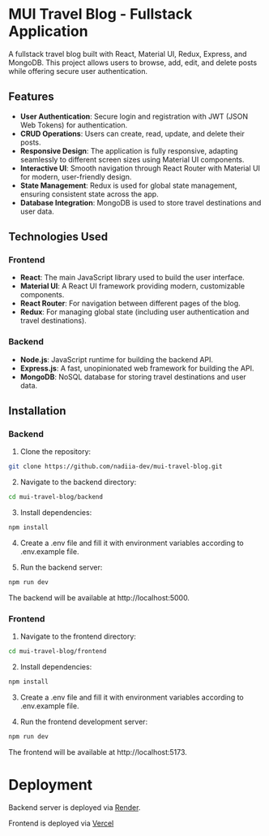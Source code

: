 # MUI Travel Blog - Fullstack Application

A fullstack travel blog built with React, Material UI, Redux, Express, and MongoDB. This project allows users to browse, add, edit, and delete posts while offering secure user authentication.

## Features

- **User Authentication**: Secure login and registration with JWT (JSON Web Tokens) for authentication.
- **CRUD Operations**: Users can create, read, update, and delete their posts.
- **Responsive Design**: The application is fully responsive, adapting seamlessly to different screen sizes using Material UI components.
- **Interactive UI**: Smooth navigation through React Router with Material UI for modern, user-friendly design.
- **State Management**: Redux is used for global state management, ensuring consistent state across the app.
- **Database Integration**: MongoDB is used to store travel destinations and user data.

## Technologies Used

### Frontend

- **React**: The main JavaScript library used to build the user interface.
- **Material UI**: A React UI framework providing modern, customizable components.
- **React Router**: For navigation between different pages of the blog.
- **Redux**: For managing global state (including user authentication and travel destinations).

### Backend

- **Node.js**: JavaScript runtime for building the backend API.
- **Express.js**: A fast, unopinionated web framework for building the API.
- **MongoDB**: NoSQL database for storing travel destinations and user data.

## Installation

### Backend

1. Clone the repository:

```bash
git clone https://github.com/nadiia-dev/mui-travel-blog.git
```

2. Navigate to the backend directory:

```bash
cd mui-travel-blog/backend
```

3. Install dependencies:

```bash
npm install
```

4. Create a .env file and fill it with environment variables according to .env.example file.

5. Run the backend server:

```bash
npm run dev
```

The backend will be available at http://localhost:5000.

### Frontend

1. Navigate to the frontend directory:

```bash
cd mui-travel-blog/frontend
```

2. Install dependencies:

```bash
npm install
```

3. Create a .env file and fill it with environment variables according to .env.example file.

4. Run the frontend development server:

```bash
npm run dev
```

The frontend will be available at http://localhost:5173.

# Deployment

Backend server is deployed via [Render](https://render.com/).

Frontend is deployed via [Vercel](https://vercel.com/)
